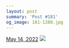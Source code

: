 ```yaml
---
layout: post
summary: 'Post #181'
og_image: 181-1280.jpg
---
```


<p>
  <time>
    <a href="/181">May 14, 2022</a>
  </time>
  <a href="/181">
    <img src="{{ site.assets_url }}/181-640.jpg" srcset="{{ site.assets_url }}/181-320.jpg 320w, {{ site.assets_url }}/181-640.jpg 640w, {{ site.assets_url }}/181-960.jpg 960w, {{ site.assets_url }}/181-1280.jpg 1280w" sizes="(min-width: 700px) 50vw, calc(100vw - 2rem)" />
  </a>
</p>
